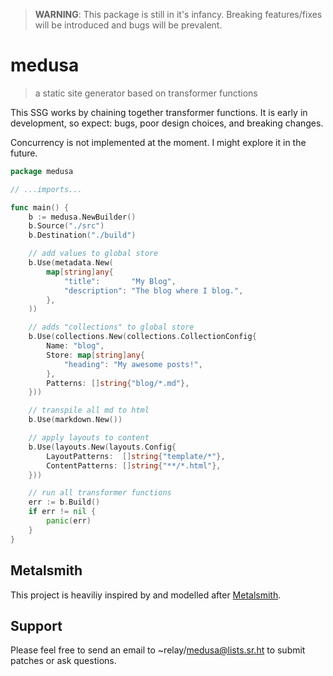 > **WARNING**: This package is still in it's infancy.
> Breaking features/fixes will be introduced
> and bugs will be prevalent.

# medusa

> a static site generator based on transformer functions

This SSG works by chaining together transformer functions.
It is early in development, so expect: bugs, poor design
choices, and breaking changes.

Concurrency is not implemented at the moment.
I might explore it in the future.

```go
package medusa

// ...imports...

func main() {
	b := medusa.NewBuilder()
	b.Source("./src")
	b.Destination("./build")

	// add values to global store
	b.Use(metadata.New(
		map[string]any{
			"title":       "My Blog",
			"description": "The blog where I blog.",
		},
	))

	// adds "collections" to global store
	b.Use(collections.New(collections.CollectionConfig{
		Name: "blog",
		Store: map[string]any{
			"heading": "My awesome posts!",
		},
		Patterns: []string{"blog/*.md"},
	}))

	// transpile all md to html
	b.Use(markdown.New())

	// apply layouts to content
	b.Use(layouts.New(layouts.Config{
		LayoutPatterns:  []string{"template/*"},
		ContentPatterns: []string{"**/*.html"},
	}))

	// run all transformer functions
	err := b.Build()
	if err != nil {
		panic(err)
	}
}

```

## Metalsmith

This project is heaviliy inspired by and modelled after [Metalsmith](https://github.com/metalsmith/metalsmith).

## Support

Please feel free to send an email to ~relay/medusa@lists.sr.ht to submit patches or ask questions.

